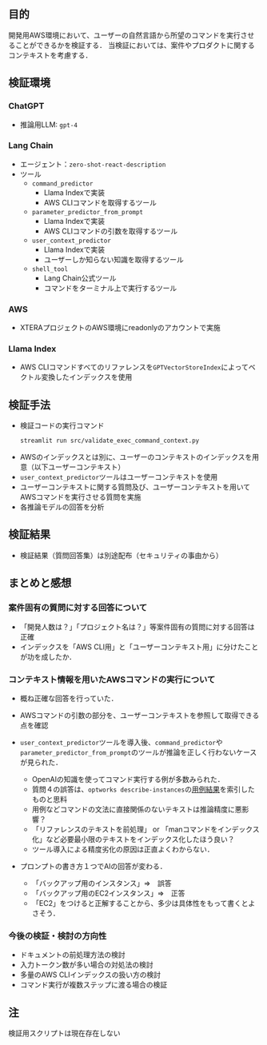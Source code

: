 ## 目的
開発用AWS環境において、ユーザーの自然言語から所望のコマンドを実行させることができるかを検証する．
当検証においては、案件やプロダクトに関するコンテキストを考慮する．

## 検証環境
### ChatGPT
* 推論用LLM: `gpt-4`

### Lang Chain
* エージェント：`zero-shot-react-description`
* ツール
  - `command_predictor`
    * Llama Indexで実装
    * AWS CLIコマンドを取得するツール
  - `parameter_predictor_from_prompt`
    * Llama Indexで実装
    * AWS CLIコマンドの引数を取得するツール
  - `user_context_predictor`
    * Llama Indexで実装
    * ユーザーしか知らない知識を取得するツール
  - `shell_tool`
    * Lang Chain公式ツール
    * コマンドをターミナル上で実行するツール

### AWS
* XTERAプロジェクトのAWS環境にreadonlyのアカウントで実施

### Llama Index
* AWS CLIコマンドすべてのリファレンスを`GPTVectorStoreIndex`によってベクトル変換したインデックスを使用

## 検証手法
* 検証コードの実行コマンド
  ```bash
  streamlit run src/validate_exec_command_context.py
  ```
* AWSのインデックスとは別に、ユーザーのコンテキストのインデックスを用意（以下ユーザーコンテキスト）
* `user_context_predictor`ツールはユーザーコンテキストを使用
* ユーザーコンテキストに関する質問及び、ユーザーコンテキストを用いてAWSコマンドを実行させる質問を実施
* 各推論モデルの回答を分析

## 検証結果
* 検証結果（質問回答集）は別途配布（セキュリティの事由から）

## まとめと感想
### 案件固有の質問に対する回答について
* 「開発人数は？」「プロジェクト名は？」等案件固有の質問に対する回答は正確
* インデックスを「AWS CLI用」と「ユーザーコンテキスト用」に分けたことが功を成したか．

### コンテキスト情報を用いたAWSコマンドの実行について
* 概ね正確な回答を行っていた．
* AWSコマンドの引数の部分を、ユーザーコンテキストを参照して取得できる点を確認
* `user_context_predictor`ツールを導入後、`command_predictor`や`parameter_predictor_from_prompt`のツールが推論を正しく行わないケースが見られた．
  - OpenAIの知識を使ってコマンド実行する例が多数みられた．
  - 質問４の誤答は、`optworks describe-instances`の[用例結果](https://awscli.amazonaws.com/v2/documentation/api/latest/reference/opsworks/describe-instances.html#examples)を索引したものと思料
  - 用例などコマンドの文法に直接関係のないテキストは推論精度に悪影響？
  - 「リファレンスのテキストを前処理」 or 「manコマンドをインデックス化」など必要最小限のテキストをインデックス化したほう良い？
  - ツール導入による精度劣化の原因は正直よくわからない．

* プロンプトの書き方１つでAIの回答が変わる．
  - 「バックアップ用のインスタンス」⇒　誤答
  - 「バックアップ用のEC2インスタンス」⇒　正答
  - 「EC2」をつけると正解することから、多少は具体性をもって書くとよさそう．

### 今後の検証・検討の方向性
  - ドキュメントの前処理方法の検討
  - 入力トークン数が多い場合の対処法の検討
  - 多量のAWS CLIインデックスの扱い方の検討
  - コマンド実行が複数ステップに渡る場合の検証

## 注
検証用スクリプトは現在存在しない